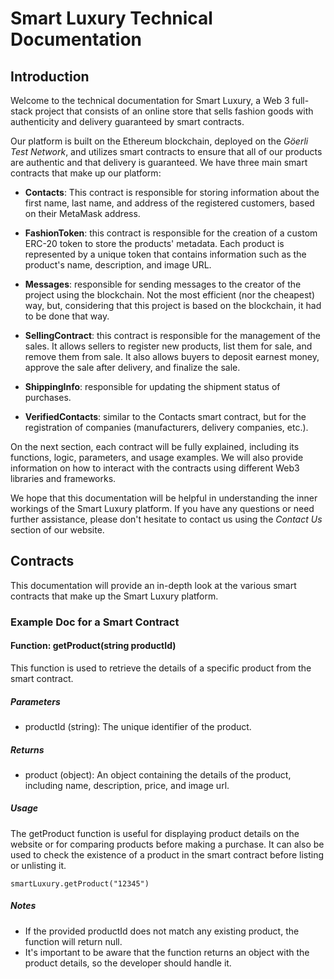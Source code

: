 # Smart Luxury Technical Documentation

## Introduction

Welcome to the technical documentation for Smart Luxury, a Web 3 full-stack project that consists of an online store that sells fashion goods with authenticity and delivery guaranteed by smart contracts.

Our platform is built on the Ethereum blockchain, deployed on the _Göerli Test Network_, and utilizes smart contracts to ensure that all of our products are authentic and that delivery is guaranteed. We have three main smart contracts that make up our platform:

- **Contacts**: This contract is responsible for storing information about the first name, last name, and address of the registered customers, based on their MetaMask address.

- **FashionToken**: this contract is responsible for the creation of a custom ERC-20 token to store the products' metadata. Each product is represented by a unique token that contains information such as the product's name, description, and image URL.

- **Messages**: responsible for sending messages to the creator of the project using the blockchain. Not the most efficient (nor the cheapest) way, but, considering that this project is based on the blockchain, it had to be done that way.

- **SellingContract**: this contract is responsible for the management of the sales. It allows sellers to register new products, list them for sale, and remove them from sale. It also allows buyers to deposit earnest money, approve the sale after delivery, and finalize the sale.

- **ShippingInfo**: responsible for updating the shipment status of purchases.

- **VerifiedContacts**: similar to the Contacts smart contract, but for the registration of companies (manufacturers, delivery companies, etc.).

On the next section, each contract will be fully explained, including its functions, logic, parameters, and usage examples. We will also provide information on how to interact with the contracts using different Web3 libraries and frameworks.

We hope that this documentation will be helpful in understanding the inner workings of the Smart Luxury platform. If you have any questions or need further assistance, please don't hesitate to contact us using the _Contact Us_ section of our website.

## Contracts

This documentation will provide an in-depth look at the various smart contracts that make up the Smart Luxury platform.

### Example Doc for a Smart Contract

#### Function: getProduct(string productId)

This function is used to retrieve the details of a specific product from the smart contract.

##### Parameters

- productId (string): The unique identifier of the product.

##### Returns

- product (object): An object containing the details of the product, including name, description, price, and image url.

##### Usage

The getProduct function is useful for displaying product details on the website or for comparing products before making a purchase. It can also be used to check the existence of a product in the smart contract before listing or unlisting it.

```
smartLuxury.getProduct("12345")
```

##### Notes

- If the provided productId does not match any existing product, the function will return null.
- It's important to be aware that the function returns an object with the product details, so the developer should handle it.
